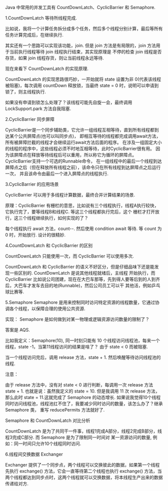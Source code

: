 Java 中常用的并发工具有 CountDownLatch、CyclicBarrier 和 Semaphore.

1.CountDownLatch 等待所线程完成.

比如说，我将一个计算任务拆分成多个任务，然后多个线程分别计算，最后等所有任务计算完成后，在继续执行.

其实还有一个思路可以实现该功能，join. 但是 join 方法是有局限的，join 方法用于当前执行线程等待 join 线程执行结束，其实现原理是
不停的检查 join 线程是否存货，如果 join 线程存货，则让当前线程永远等待.

现在来看下 CountDownLatch 的实现原理.

CountDownLatch 的实现思路很巧妙，一开始就将 state 设置为非 0(代表该线程被阻塞)，每次调用 countDown 释放锁，当最终 state = 0
时，说明可以申请到锁了，则主线程执行.

如果没有申请到锁怎么处理了？该线程可能先自旋一会，最终调用 LockSupport.park 方法自我阻塞.

2.CyclicBarrier 同步屏障

CyclicBarrier是一个同步辅助类，它允许一组线程互相等待，直到所有线程都到达某个公共屏障点(也可以叫同步点)，
即相互等待的线程都完成调用await方法，所有被屏障拦截的线程才会继续运行await方法后面的程序。
在涉及一组固定大小的线程的程序中，这些线程必须不时地互相等待，此时CyclicBarrier很有用。
因为该屏障点在释放等待线程后可以重用，所以称它为循环的屏障点。CyclicBarrier支持一个可选的Runnable命令，
在一组线程中的最后一个线程到达屏障点之后（但在释放所有线程之前），该命令只在所有线程到达屏障点之后运行一次，
并且该命令由最后一个进入屏障点的线程执行.

3.CyclicBarrier 的应用场景

CyclicBarrier 可以用于多线程计算数据，最终合并计算结果的场景.

原理：CyclicBarrier 有栅栏的意思，比如说有三个线程执行，线程A执行较快，它执行完了，要等线程B和线程C. 等这三个线程都执行完后，这个
栅栏才打开放行，这三个线程继续执行，如何实现的了？

每个线程执行 await 方法，count--. 然后使用 condition await 等待. 等 count 为 0 时，开始放行. 设计的很精妙.


4.CountDownLatch 和 CyclicBarrier 的区别

CountDownLatch 只能使用一次，而 CyclicBarrier 可以使用多次.

CountDownLatch 和 CyclicBarrier 的语义不好区分，但是仔细品味下还是能发现一些区别的. CountDownLatch 是说其他线程就绪后，主线程
开始执行，而 CyclicBarrier 比如说公司团建，现在在大巴车那等，先到得人要等后到的人到齐后，大巴车才发车去目的地(Runnable)，然后公司员工可以干
其他活，例如乒乓球比赛等.

5.Semaphore
Semaphore 是用来控制同时访问特定资源的线程数量，它通过协调各个线程，以保障合理的使用公共资源.

实现： 
Semaphore 是如何做到对某一物理或逻辑资源访问数量的限制了？ 


答案是 AQS. 


比如我定义：Semaphore(10), 同一时刻只能有 10 个线程访问线程池，每来一个线程，state -1，当第11线程访问的结果是啥了？
由于 state < 0 而被阻塞. 


当一个线程访问完后，调用 release 方法，state + 1. 然后唤醒等待访问线程池的线程. 


注意： 


由于 release 方法中，没有对 state < 0 进行判断，每调用一次 release 方法 state + 1. 
也就是说：虽然我定义的 state = 10. 但是我调用 11 次 release 方法，那么此时 state = 11.这就完成了 
Semaphore 的动态增长. 
如果说我觉得10个线程同时访问线程池，线程池扛不住了，我要减少同时访问的数量，该怎么办了？继承 Semaphore 类，
重写 reducePermits 方法就好了. 


Semaphore 和 CountDownLatch 对比分析 


CountDownLatch 是为了共同干一件事，线程1完成A部分，线程2完成B部分，线程3完成C部分. 而 Semaphore 是为了限制同一时间对
某一资源访问的数量, 例如：同一时间只允许10个线程同时访问. 

6.线程间交换数据 Exchanger

Exchanger 提供了一个同步点，两个线程可以交换彼此的数据，如果第一个线程先执行 exchange() 方法，它会一直等待第二个线程也执行
exchange() 方法，当两个线程都达到同步点时，这两个线程就可以交换数据，将本线程生产出来的数据传递给对方.



